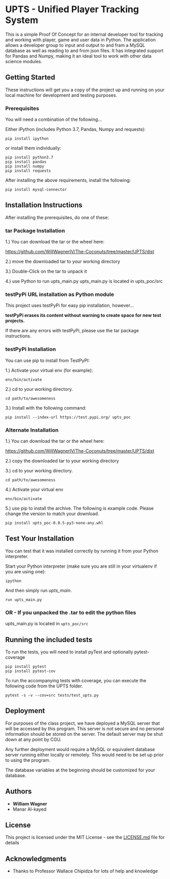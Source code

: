 # UPTS - Unified Player Tracking System

This is a simple Proof Of Concept for an internal developer tool for tracking and working with player, game and user data in Python.  The application allows a developer group to input and output to and fram a MySQL database as well as reading to and from json files.  It has integrated support for Pandas and Numpy, making it an ideal tool to work with other data science modules.

## Getting Started

These instructions will get you a copy of the project up and running on your local machine for development and testing purposes. 

### Prerequisites

You will need a combination of the following...

Either iPython (includes Python 3.7, Pandas, Numpy and requests):
```
pip install ipython
```

or install them individually:
```
pip install python3.7
pip install pandas
pip install numpy
pip install requests
```

After installing the above requirements, install the following:
```
pip install mysql-connector
```


## Installation Instructions

After installing the prerequisites, do one of these:

### tar Package Installation

1.) You can download the tar or the wheel here:

<https://github.com/WillWagnerIV/The-Coconuts/tree/master/UPTS/dist>

2.) move the downloaded tar to your working directory

3.) Double-Click on the tar to unpack it

4.) use Python to run upts_main.py
    upts_main.py is located in upts_poc/src


### testPyPi URL installation as Python module

This project uses testPyPi for easy pip installation, however...

**testPyPi erases its content without warning to create space for new test projects.**

If there are any errors with testPyPi, please use the tar package instructions.

### testPyPi Installation

You can use pip to install from TestPyPI:

1.) Activate your virtual env (for example):
```
env/bin/activate
```
2.) cd to your working directory.
```
cd path/to/awesomeness
```
3.) Install with the following command:
```
pip install --index-url https://test.pypi.org/ upts_poc
```


### Alternate Installation

1.) You can download the tar or the wheel here:

<https://github.com/WillWagnerIV/The-Coconuts/tree/master/UPTS/dist>

2.) copy the downloaded tar to your working directory

3.) cd to your working directory.
```
cd path/to/awesomeness
```
4.) Activate your virtual env
```
env/bin/activate
```
5.) use pip to install the archive.  The following is example code.  Please change the version to match your download.
```
pip install upts_poc-0.0.5-py3-none-any.whl
```



## Test Your Installation

You can test that it was installed correctly by running it from your Python interpreter.

Start your Python interpreter (make sure you are still in your virtualenv if you are using one):
```
ipython
```

And then simply run *upts_main*.
```
run upts_main.py
```


### OR - If you unpacked the .tar to edit the python files
upts_main.py is located in ```upts_poc/src```



## Running the included tests

To run the tests, you will need to install pyTest and optionally pytest-coverage
```
pip install pytest
pip install pytest-cov
```

To run the accompanying tests with coverage, you can execute the following code from the UPTS folder.
```
pytest -s -v --cov=src tests/test_upts.py
```


## Deployment

For purposes of the class project, we have deployed a MySQL server that will be accessed by this program.  This server is not secure and no personal information should be stored on the server.  The default server may be shut down at any point by CGU.  

Any further deployment would require a MySQL or equivalent database server running either locally or remotely.  This would need to be set up prior to using the program.

The database variables at the beginning should be customized for your database.



## Authors

* **William Wagner** 
* Manar Al-kayed

## License

This project is licensed under the MIT License - see the [LICENSE.md](LICENSE.md) file for details

## Acknowledgments

* Thanks to Professor Wallace Chipidza for lots of help and knowledge


